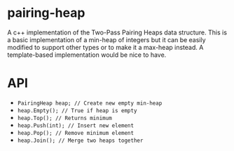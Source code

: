 # pairing-heap
A c++ implementation of the Two-Pass Pairing Heaps data structure. This is a basic implementation of a min-heap of integers but it can be easily modified to support other types or to make it a max-heap instead. A template-based implementation would be nice to have.

# API
* `PairingHeap heap; // Create new empty min-heap`
* `heap.Empty(); // True if heap is empty`
* `heap.Top(); // Returns minimum`
* `heap.Push(int); // Insert new element`
* `heap.Pop(); // Remove minimum element`
* `heap.Join(); // Merge two heaps together`
